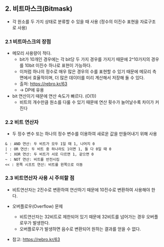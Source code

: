 
## 2. 비트마스크(Bitmask)
- 각 원소를 두 가지 상태로 분류할 수 있을 때 사용 (정수의 이진수 표현을 자료구조로 사용)

### 2.1 비트마스크의 장점
- 메모리 사용량이 적다.
    - bit가 10개인 경우에는 각 bit당 두 가지 경우를 가지기 때문에 2^10가지의 경우를 10bit 이진수 하나로 표현이 가능하다.
    - 이처럼 하나의 정수로 매우 많은 경우의 수를 표현할 수 있기 때문에 메모리 측면에서 효율적이며, 더 많은 데이터를 미리 계산해서 저장해 둘 수 있다.
    - 출처: https://rebro.kr/63
    -  -> DP에 유용
- bit 연산이기 때문에 연산 속도가 빠르다. (O(1))
    - 비트의 개수만큼 원소를 다룰 수 있기 때문에 연산 횟수가 늘어날수록 차이가 커진다

### 2.2 비트 연산자
- 두 정수 변수 또는 하나의 정수 변수를 이용하여 새로운 값을 만들어내기 위해 사용
````
& : AND 연산: 두 비트가 모두 1일 때 1, 나머지 0
| : OR 연산: 두 비트 중 하나라도 1이면 1, 둘 다 0일 때 0
^ : XOR 연산: 두 비트가 서로 다르면 1, 같으면 0
~ : NOT 연산: 비트를 반전시킴
<< : 왼쪽 시프트 연산: 비트를 왼쪽으로 이동
````

### 2.3 비트연산자 사용 시 주의할 점
- 비트연산자는 2진수로 변환하여 연산하기 때문에 10진수로 변환하여 사용해야 한다.
- 오버플로우(Overflow) 문제
    - 비트연산자는 32비트로 제한되어 있기 때문에 32비트를 넘어가는 경우 오버플로우가 발생한다.
    - 오버플로우가 발생하면 음수로 변환되어 원하는 결과를 얻을 수 없다.

- 참고: https://rebro.kr/63

